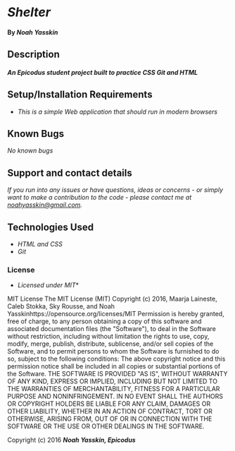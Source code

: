 # _Shelter_

#### By _**Noah Yasskin**_

## Description

#### _An Epicodus student project built to practice CSS Git and HTML_

## Setup/Installation Requirements

* _This is a simple Web application that should run in modern browsers_

## Known Bugs

_No known bugs_

## Support and contact details

_If you run into any issues or have questions, ideas or concerns - or simply want to make a contribution to the code - please contact me at noahyasskin@gmail.com._

## Technologies Used

* _HTML and CSS_
* _Git_

### License

* _Licensed under MIT_*

MIT License
The MIT License (MIT) Copyright (c) 2016, Maarja Laineste, Caleb Stokka, Sky Rousse, and Noah Yasskinhttps://opensource.org/licenses/MIT Permission is hereby granted, free of charge, to any person obtaining a copy of this software and associated documentation files (the "Software"), to deal in the Software without restriction, including without limitation the rights to use, copy, modify, merge, publish, distribute, sublicense, and/or sell copies of the Software, and to permit persons to whom the Software is furnished to do so, subject to the following conditions:
The above copyright notice and this permission notice shall be included in all copies or substantial portions of the Software.
THE SOFTWARE IS PROVIDED "AS IS", WITHOUT WARRANTY OF ANY KIND, EXPRESS OR IMPLIED, INCLUDING BUT NOT LIMITED TO THE WARRANTIES OF MERCHANTABILITY, FITNESS FOR A PARTICULAR PURPOSE AND NONINFRINGEMENT. IN NO EVENT SHALL THE AUTHORS OR COPYRIGHT HOLDERS BE LIABLE FOR ANY CLAIM, DAMAGES OR OTHER LIABILITY, WHETHER IN AN ACTION OF CONTRACT, TORT OR OTHERWISE, ARISING FROM, OUT OF OR IN CONNECTION WITH THE SOFTWARE OR THE USE OR OTHER DEALINGS IN THE SOFTWARE.

Copyright (c) 2016 **_Noah Yasskin, Epicodus_**
